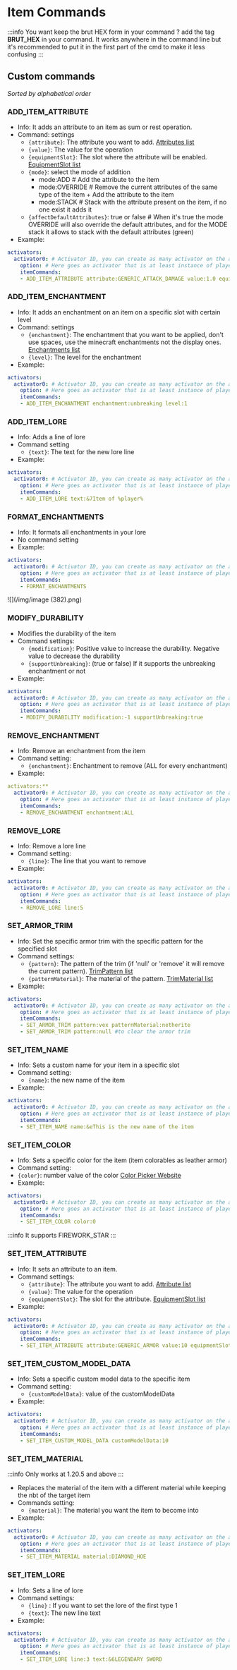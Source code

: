 # Item Commands

:::info
You want keep the brut HEX form in your command ? add the tag **BRUT\_HEX** in your command. It works anywhere in the command line but it's recommended to put it in the first part of the cmd to make it less confusing
:::

## Custom commands

_Sorted by alphabetical order_

### ADD\_ITEM\_ATTRIBUTE

* Info: It adds an attribute to an item as sum or rest operation.
* Command: settings
  * `{attribute}`: The attribute you want to add. [Attributes list](https://hub.spigotmc.org/javadocs/spigot/org/bukkit/attribute/Attribute.html)
  * `{value}`: The value for the operation
  * `{equipmentSlot}`: The slot where the attribute will be enabled. [EquipmentSlot list](https://hub.spigotmc.org/javadocs/spigot/org/bukkit/inventory/EquipmentSlot.html)
  * `{mode}`: select the mode of addition
    * mode:ADD # Add the attribute to the item 
    * mode:OVERRIDE # Remove the current attributes of the same type of the item + Add the attribute to the item 
    * mode:STACK # Stack with the attribute present on the item, if no one exist it adds it
  * `{affectDefaultAttributes}`: true or false # When it's true the mode OVERRIDE will also override the default attributes, and for the MODE stack it allows to stack with the default attributes (green)
* Example:

```yaml
activators:
  activator0: # Activator ID, you can create as many activator on the activators list
    option: # Here goes an activator that is at least instance of player
    itemCommands:
    - ADD_ITEM_ATTRIBUTE attribute:GENERIC_ATTACK_DAMAGE value:1.0 equipmentSlot:HAND mode:ADD # Add this attribute to the player
```

### ADD\_ITEM\_ENCHANTMENT

* Info: It adds an enchantment on an item on a specific slot with certain level
* Command: settings
  * `{enchantment}`: The enchantment that you want to be applied, don't use spaces, use the minecraft enchantments not the display ones. [Enchantments list](https://hub.spigotmc.org/javadocs/bukkit/org/bukkit/enchantments/Enchantment.html)
  * `{level}`: The level for the enchantment
* Example:

```yaml
activators:
  activator0: # Activator ID, you can create as many activator on the activators list
    option: # Here goes an activator that is at least instance of player
    itemCommands:
    - ADD_ITEM_ENCHANTMENT enchantment:unbreaking level:1 
```

### ADD\_ITEM\_LORE

* Info: Adds a line of lore
* Command setting
  * `{text}`: The text for the new lore line
* Example:

```yaml
activators:
  activator0: # Activator ID, you can create as many activator on the activators list
    option: # Here goes an activator that is at least instance of player
    itemCommands:
    - ADD_ITEM_LORE text:&7Item of %player%
```

### FORMAT\_ENCHANTMENTS

* Info: It formats all enchantments in your lore
* No command setting 
* Example:

```yaml
activators:
  activator0: # Activator ID, you can create as many activator on the activators list
    option: # Here goes an activator that is at least instance of player
    itemCommands:
    - FORMAT_ENCHANTMENTS
```
![](/img/image (382).png)

### MODIFY\_DURABILITY

* Modifies the durability of the item
* Command settings:
  * `{modification}`: Positive value to increase the durability. Negative value to decrease the durability
  * `{supportUnbreaking}`: (true or false) If it supports the unbreaking enchantment or not
* Example:

```yaml
activators:
  activator0: # Activator ID, you can create as many activator on the activators list
    option: # Here goes an activator that is at least instance of player
    itemCommands:
    - MODIFY_DURABILITY modification:-1 supportUnbreaking:true
```

### REMOVE\_ENCHANTMENT

* Info: Remove an enchantment from the item
* Command setting:
  * `{enchantment}`: Enchantment to remove (ALL for every enchantment)
* Example:

```yaml
activators:**
  activator0: # Activator ID, you can create as many activator on the activators list
    option: # Here goes an activator that is at least instance of player
    itemCommands:
    - REMOVE_ENCHANTMENT enchantment:ALL
```

### REMOVE\_LORE

* Info: Remove a lore line
* Command setting:
  * `{line}`: The line that you want to remove
* Example:

```yaml
activators:
  activator0: # Activator ID, you can create as many activator on the activators list
    option: # Here goes an activator that is at least instance of player
    itemCommands:
    - REMOVE_LORE line:5
```

### SET\_ARMOR\_TRIM

* Info: Set the specific armor trim with the specific pattern for the specified slot
* Command settings:
  * `{pattern}`: The pattern of the trim (if 'null' or 'remove' it will remove the current pattern). [TrimPattern list](https://hub.spigotmc.org/javadocs/bukkit/org/bukkit/inventory/meta/trim/TrimPattern.html)
  * `{patternMaterial}`: The material of the pattern. [TrimMaterial list](https://hub.spigotmc.org/javadocs/bukkit/org/bukkit/inventory/meta/trim/TrimMaterial.html)
* Example:

```yaml
activators:
  activator0: # Activator ID, you can create as many activator on the activators list
    option: # Here goes an activator that is at least instance of player
    itemCommands:
    - SET_ARMOR_TRIM pattern:vex patternMaterial:netherite
    - SET_ARMOR_TRIM pattern:null #to clear the armor trim
```

### SET\_ITEM\_NAME

* Info: Sets a custom name for your item in a specific slot
* Command setting:
  * `{name}`: the new name of the item
* Example:

```yaml
activators:
  activator0: # Activator ID, you can create as many activator on the activators list
    option: # Here goes an activator that is at least instance of player
    itemCommands:
    - SET_ITEM_NAME name:&eThis is the new name of the item
```

### SET\_ITEM\_COLOR

* Info: Sets a specific color for the item (item colorables as leather armor)
*  Command setting:
  * `{color}`: number value of the color [Color Picker Website](https://www.tydac.ch/color/)
* Example:

```yaml
activators:
  activator0: # Activator ID, you can create as many activator on the activators list
    option: # Here goes an activator that is at least instance of player
    itemCommands:
    - SET_ITEM_COLOR color:0
```

:::info
It supports FIREWORK\_STAR
:::

### SET\_ITEM\_ATTRIBUTE

* Info: It sets an attribute to an item.
* Command settings:
  * `{attribute}`: The attribute you want to add. [Attribute list](https://hub.spigotmc.org/javadocs/spigot/org/bukkit/attribute/Attribute.html)
  * `{value}`: The value for the operation
  * `{equipmentSlot}`: The slot for the attribute. [EquipmentSlot list](https://hub.spigotmc.org/javadocs/spigot/org/bukkit/inventory/EquipmentSlot.html)
* Example:

```yaml
activators:
  activator0: # Activator ID, you can create as many activator on the activators list
    option: # Here goes an activator that is at least instance of player
    itemCommands:
    - SET_ITEM_ATTRIBUTE attribute:GENERIC_ARMOR value:10 equipmentSlot:CHEST
```

### SET\_ITEM\_CUSTOM\_MODEL\_DATA

* Info: Sets a specific custom model data to the specific item
* Command setting:
  * `{customModelData}`: value of the customModelData
* Example:

```yaml
activators:
  activator0: # Activator ID, you can create as many activator on the activators list
    option: # Here goes an activator that is at least instance of player
    itemCommands:
    - SET_ITEM_CUSTOM_MODEL_DATA customModelData:10
```

### SET\_ITEM\_MATERIAL 

:::info
Only works at 1.20.5 and above
:::

* Replaces the material of the item with a different material while keeping the nbt of the target item
* Commands setting:
  * `{material}`: The material you want the item to become into
* Example:

```yaml
activators:
  activator0: # Activator ID, you can create as many activator on the activators list
    option: # Here goes an activator that is at least instance of player
    itemCommands:
    - SET_ITEM_MATERIAL material:DIAMOND_HOE
```

### SET\_ITEM\_LORE

* Info: Sets a line of lore
* Command settings:
  * `{line}` : If you want to set the lore of the first type 1
  * `{text}`: The new line text
* Example:

```yaml
activators:
  activator0: # Activator ID, you can create as many activator on the activators list
    option: # Here goes an activator that is at least instance of player
    itemCommands:
    - SET_ITEM_LORE line:3 text:&6LEGENDARY SWORD
```

